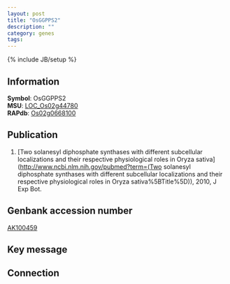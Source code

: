```yaml
---
layout: post
title: "OsGGPPS2"
description: ""
category: genes
tags: 
---
```

{% include JB/setup %}

## Information
__Symbol__: OsGGPPS2  
__MSU__: [LOC_Os02g44780](http://rice.plantbiology.msu.edu/cgi-bin/ORF_infopage.cgi?orf=LOC_Os02g44780)  
__RAPdb__: [Os02g0668100](http://rapdb.dna.affrc.go.jp/viewer/gbrowse_details/irgsp1?name=Os02g0668100)  

## Publication
1. [Two solanesyl diphosphate synthases with different subcellular localizations and their respective physiological roles in Oryza sativa](http://www.ncbi.nlm.nih.gov/pubmed?term=(Two solanesyl diphosphate synthases with different subcellular localizations and their respective physiological roles in Oryza sativa%5BTitle%5D)), 2010, J Exp Bot.

## Genbank accession number
[AK100459](http://www.ncbi.nlm.nih.gov/nuccore/AK100459)

## Key message

## Connection


